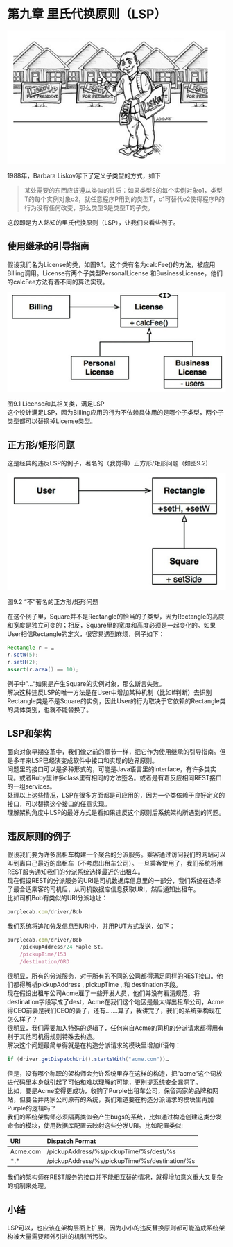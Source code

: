 # 第九章 里氏代换原则（LSP）

![](/assets/9/c9.png)

1988年，Barbara Liskov写下了定义子类型的方式，如下

> 某处需要的东西应该遵从类似的性质：如果类型S的每个实例对象o1，类型T的每个实例对象o2，就任意程序P用到的类型T，o1可替代o2使得程序P的行为没有任何改变，那么类型S是类型T的子类。

这段即是为人熟知的里氏代换原则（LSP），让我们来看些例子。

## 使用继承的引导指南

假设我们名为License的类，如图9.1。这个类有名为calcFee\(\)的方法，被应用Billing调用。License有两个子类型PersonalLicense 和BusinessLicense，他们的calcFee方法有着不同的算法实现。

![](/assets/9/Figure_9.1_License_,_and_its_derivatives,_conform_to_LSP.png)

图9.1 License和其相关类，满足LSP  
这个设计满足LSP，因为Billing应用的行为不依赖具体用的是哪个子类型，两个子类型都可以替换掉License类型。

## 正方形/矩形问题

这是经典的违反LSP的例子，著名的（我觉得）正方形/矩形问题（如图9.2\)

![](/assets/9/Figure_9.2_The_infamous_square/rectangle_problem.png)

图9.2 “不”著名的正方形/矩形问题

在这个例子里，Square并不是Rectangle的恰当的子类型，因为Rectangle的高度和宽度是独立可变的；相反，Square里的宽度和高度必须是一起变化的。如果User相信Rectangle的定义，很容易遇到麻烦，例子如下：

```Java
Rectangle r = …
r.setW(5);
r.setH(2);
assert(r.area() == 10);
```

例子中”…“如果是产生Square的实例对象，那么断言失败。  
解决这种违反LSP的唯一方法是在User中增加某种机制（比如if判断）去识别Rectangle类是不是Square的实例，因此User的行为取决于它依赖的Rectangle类的具体类别，也就不能替换了。

## LSP和架构

面向对象早期变革中，我们像之前的章节一样，把它作为使用继承的引导指南。但是多年来LSP已经演变成软件中接口和实现的边界原则。  
问题里的接口可以是多种形式的，可能是Java语言里的interface，有许多类实现。或者Ruby里许多class里有相同的方法签名。或者是有着反应相同REST接口的一组services。  
处理以上这些情况，LSP在很多方面都是可应用的，因为一个类依赖于良好定义的接口，可以替换这个接口的任意实现。  
理解架构角度中LSP的最好方式是看如果违反这个原则后系统架构所遇到的问题。

## 违反原则的例子

假设我们要为许多出租车构建一个聚合的分派服务。乘客通过访问我们的网站可以叫到离自己最近的出租车（不考虑出租车公司）。一旦乘客使用了，我们系统将用REST服务通知我们的分派系统选择最近的出租车。  
现在假设REST的分派服务的URI是司机数据库信息里的一部分，我们系统在选择了最合适乘客的司机后，从司机数据库信息获取URI，然后通知出租车。  
比如司机Bob有类似的URI分派地址：

```js
purplecab.com/driver/Bob
```

我们系统将追加分发信息到URI中，并用PUT方式发送，如下：

```js
purplecab.com/driver/Bob
    /pickupAddress/24 Maple St.
    /pickupTime/153
    /destination/ORD
```

很明显，所有的分派服务，对于所有的不同的公司都得满足同样的REST接口。他们都得解析pickupAddress , pickupTime , 和 destination字段。  
现在假设出租车公司Acme雇了一些开发人员，他们并没有看清规范，将destination字段写成了dest，Acme在我们这个地区是最大得出租车公司，Acme得CEO前妻是我们CEO的妻子，还有.......算了，我讲完了，我们的系统架构现在怎么样了？  
很明显，我们需要加入特殊的逻辑了，任何来自Acme的司机的分派请求都得用有别于其他司机得规则特殊去构造。  
解决这个问题最简单得就是在构造分派请求的模块里增加if语句：

```java
if (driver.getDispatchUri().startsWith("acme.com"))…
```

但是，没有哪个称职的架构师会允许系统里存在这样的构造，把”acme“这个词放进代码里本身就引起了可怕和难以理解的可能，更别提系统安全漏洞了。  
比如，要是Acme变得更成功，收购了Purple出租车公司，保留两家的品牌和网站，但要合并两家公司原有的系统，我们难道要在构造分派请求的模块里再加Purple的逻辑吗？  
我们的系统架构师必须隔离类似会产生bugs的系统，比如通过构造创建这类分发命令的模块，使用数据库配置去映射这些分发URI。比如配置类似:

| URI | Dispatch Format |
| :--- | :--- |
| Acme.com | /pickupAddress/%s/pickupTime/%s/dest/%s |
| \*.\* | /pickupAddress/%s/pickupTime/%s/destination/%s |

我们的架构师在REST服务的接口并不能相互替的情况，就得增加意义重大又复杂的机制来处理。

## 小结

LSP可以，也应该在架构层面上扩展，因为小小的违反替换原则都可能造成系统架构被大量需要额外引进的机制所污染。

